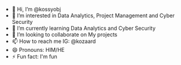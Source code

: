- 👋 Hi, I’m @kossyobj
- 👀 I’m interested in Data Analytics, Project Management and Cyber Security
- 🌱 I’m currently learning Data Analytics and Cyber Security
- 💞️ I’m looking to collaborate on My projects
- 📫 How to reach me IG: @kozaard
- 😄 Pronouns: HIM/HE
- ⚡ Fun fact: I'm fun

<!---
kossyobj/kossyobj is a ✨ special ✨ repository because its `README.md` (this file) appears on your GitHub profile.
You can click the Preview link to take a look at your changes.
--->

